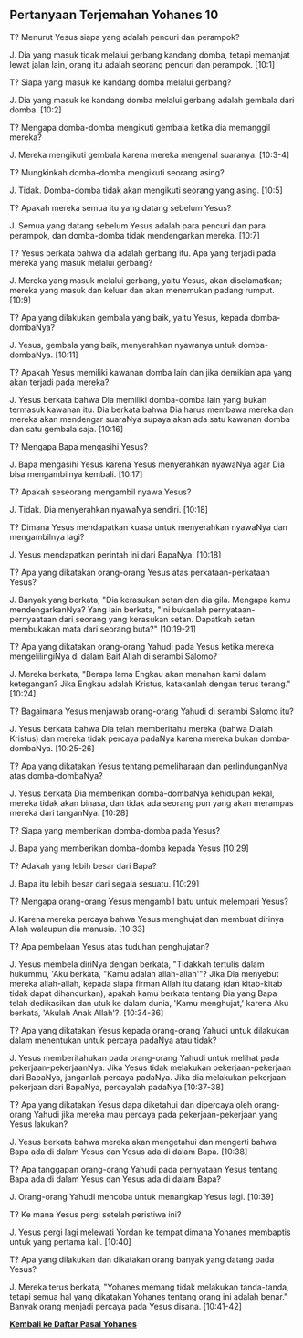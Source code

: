 ﻿## Pertanyaan Terjemahan Yohanes 10 ##

T? Menurut Yesus siapa yang adalah pencuri dan perampok?

J. Dia yang masuk tidak melalui gerbang kandang domba, tetapi memanjat lewat jalan lain, orang itu adalah seorang pencuri dan perampok. [10:1]

T? Siapa yang masuk ke kandang domba melalui gerbang?

J. Dia yang masuk ke kandang domba melalui gerbang adalah gembala dari domba. [10:2]

T? Mengapa domba-domba mengikuti gembala ketika dia memanggil mereka?

J. Mereka mengikuti gembala karena mereka mengenal suaranya. [10:3-4]

T? Mungkinkah domba-domba mengikuti seorang asing?

J. Tidak. Domba-domba tidak akan mengikuti seorang yang asing. [10:5]

T? Apakah mereka semua itu yang datang sebelum Yesus?

J. Semua yang datang sebelum Yesus adalah para pencuri dan para perampok, dan domba-domba tidak mendengarkan mereka. [10:7]

T? Yesus berkata bahwa dia adalah gerbang itu. Apa yang terjadi pada mereka yang masuk melalui gerbang?

J. Mereka yang masuk melalui gerbang, yaitu Yesus, akan diselamatkan; mereka yang masuk dan keluar dan akan menemukan padang rumput. [10:9]

T? Apa yang dilakukan gembala yang baik, yaitu Yesus, kepada domba-dombaNya?

J. Yesus, gembala yang baik, menyerahkan nyawanya untuk domba-dombaNya. [10:11]

T? Apakah Yesus memiliki kawanan domba lain dan jika demikian apa yang akan terjadi pada mereka?

J. Yesus berkata bahwa Dia memiliki domba-domba lain yang bukan termasuk kawanan itu. Dia berkata bahwa Dia harus membawa mereka dan mereka akan mendengar suaraNya supaya akan ada satu kawanan domba dan satu gembala saja. [10:16]

T? Mengapa Bapa mengasihi Yesus?

J. Bapa mengasihi Yesus karena Yesus menyerahkan nyawaNya agar Dia bisa mengambilnya kembali. [10:17]

T? Apakah seseorang mengambil nyawa Yesus?

J. Tidak. Dia menyerahkan nyawaNya sendiri. [10:18]

T? Dimana Yesus mendapatkan kuasa untuk menyerahkan nyawaNya dan mengambilnya lagi?

J. Yesus mendapatkan perintah ini dari BapaNya. [10:18]

T? Apa yang dikatakan orang-orang Yesus atas perkataan-perkataan Yesus?

J. Banyak yang berkata, "Dia kerasukan setan dan dia gila. Mengapa kamu mendengarkanNya? Yang lain berkata, "Ini bukanlah pernyataan-pernyaataan dari seorang yang kerasukan setan. Dapatkah setan membukakan mata dari seorang buta?" [10:19-21]

T? Apa yang dikatakan orang-orang Yahudi pada Yesus ketika mereka mengelilingiNya di dalam Bait Allah di serambi Salomo?

J. Mereka berkata, "Berapa lama Engkau akan menahan kami dalam ketegangan? Jika Engkau adalah Kristus, katakanlah dengan terus terang." [10:24]

T? Bagaimana Yesus menjawab orang-orang Yahudi di serambi Salomo itu?

J. Yesus berkata bahwa Dia telah memberitahu mereka (bahwa Dialah Kristus) dan mereka tidak percaya padaNya karena mereka bukan domba-dombaNya. [10:25-26]

T? Apa yang dikatakan Yesus tentang pemeliharaan dan perlindunganNya atas domba-dombaNya?

J. Yesus berkata Dia memberikan domba-dombaNya kehidupan kekal, mereka tidak akan binasa, dan tidak ada seorang pun yang akan merampas mereka dari tanganNya. [10:28]

T? Siapa yang memberikan domba-domba pada Yesus?

J. Bapa yang memberikan domba-domba kepada Yesus [10:29]

T? Adakah yang lebih besar dari Bapa?

J. Bapa itu lebih besar dari segala sesuatu. [10:29]

T? Mengapa orang-orang Yesus mengambil batu untuk melempari Yesus?

J. Karena mereka percaya bahwa Yesus menghujat dan membuat dirinya Allah walaupun dia manusia. [10:33]

T? Apa pembelaan Yesus atas tuduhan penghujatan?

J. Yesus membela diriNya dengan berkata, "Tidakkah tertulis dalam hukummu, 'Aku berkata, "Kamu adalah allah-allah'"? Jika Dia menyebut mereka allah-allah, kepada siapa firman Allah itu datang (dan kitab-kitab tidak dapat dihancurkan), apakah kamu berkata tentang Dia yang Bapa telah dedikasikan dan utuk ke dalam dunia, 'Kamu menghujat,' karena Aku berkata, 'Akulah Anak Allah'?. [10:34-36]

T? Apa yang dikatakan Yesus kepada orang-orang Yahudi untuk dilakukan dalam menentukan untuk percaya padaNya atau tidak?

J. Yesus memberitahukan pada orang-orang Yahudi untuk melihat pada pekerjaan-pekerjaanNya. Jika Yesus tidak melakukan pekerjaan-pekerjaan dari BapaNya, janganlah percaya padaNya. Jika dia melakukan pekerjaan-pekerjaan dari BapaNya, percayalah padaNya.[10:37-38]

T? Apa yang dikatakan Yesus dapa diketahui dan dipercaya oleh orang-orang Yahudi jika mereka mau percaya pada pekerjaan-pekerjaan yang Yesus lakukan?

J. Yesus berkata bahwa mereka akan mengetahui dan mengerti bahwa Bapa ada di dalam Yesus dan Yesus ada di dalam Bapa. [10:38]

T? Apa tanggapan orang-orang Yahudi pada pernyataan Yesus tentang Bapa ada di dalam Yesus dan Yesus ada di dalam Bapa?

J. Orang-orang Yahudi mencoba untuk menangkap Yesus lagi. [10:39]

T? Ke mana Yesus pergi setelah peristiwa ini?

J. Yesus pergi lagi melewati Yordan ke tempat dimana Yohanes membaptis untuk yang pertama kali. [10:40]

T? Apa yang dilakukan dan dikatakan orang banyak yang datang pada Yesus?

J. Mereka terus berkata, "Yohanes memang tidak melakukan tanda-tanda, tetapi semua hal yang dikatakan Yohanes tentang orang ini adalah benar." Banyak orang menjadi percaya pada Yesus disana. [10:41-42]

__[Kembali ke Daftar Pasal Yohanes](./)__

